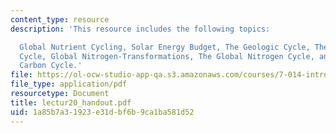 ```yaml
---
content_type: resource
description: 'This resource includes the following topics:

  Global Nutrient Cycling, Solar Energy Budget, The Geologic Cycle, The Global Water
  Cycle, Global Nitrogen-Transformations, The Global Nitrogen Cycle, and The Global
  Carbon Cycle.'
file: https://ol-ocw-studio-app-qa.s3.amazonaws.com/courses/7-014-introductory-biology-spring-2005/1a85b7a31923e31dbf6b9ca1ba581d52_lectur20_handout.pdf
file_type: application/pdf
resourcetype: Document
title: lectur20_handout.pdf
uid: 1a85b7a3-1923-e31d-bf6b-9ca1ba581d52
---
```

